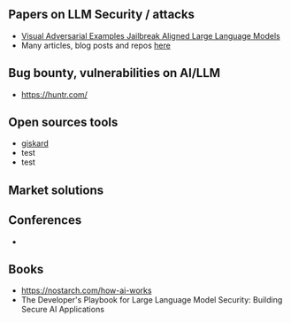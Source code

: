 ## Papers on LLM Security / attacks
* [Visual Adversarial Examples Jailbreak Aligned Large Language Models](https://arxiv.org/pdf/2306.13213) 
* Many articles, blog posts and repos [here](https://github.com/corca-ai/awesome-llm-security?tab=readme-ov-file)

## Bug bounty, vulnerabilities on AI/LLM
* https://huntr.com/

## Open sources tools 
* [giskard](https://www.giskard.ai/)
* test
* test 
## Market solutions 

## Conferences
*

## Books
* https://nostarch.com/how-ai-works
* The Developer's Playbook for Large Language Model Security: Building Secure AI Applications
